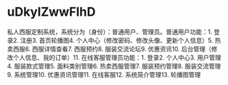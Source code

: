 # uDkylZwwFlhD
私人西服定制系统，系统分为（身份）：普通用户、管理员。普通用户功能：1. 登录2. 注册3. 首页轮播图4. 个人中心（修改密码、修改头像、更新个人信息）5. 热卖西服6. 西服详情查看7. 西服预约8. 服装交流论坛9. 优惠资讯10. 后台管理（修改个人信息、我的订单）11. 在线客服管理员功能：1. 登录2. 个人中心3. 用户管理4. 服装款式管理5. 面料类别管理6. 热卖西服管理7. 服装预约管理8. 服装交流管理9. 系统管理10. 优惠资讯管理11. 在线客服12. 系统简介管理13. 轮播图管理 
